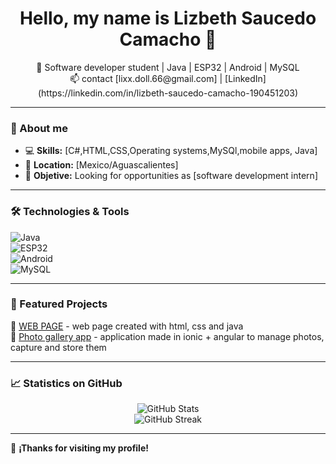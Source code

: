 <h1 align="center">Hello, my name is Lizbeth Saucedo Camacho 👋</h1>

<p align="center">
  🚀 Software developer student | Java | ESP32 | Android | MySQL  
  <br>
  📫 contact [lixx.doll.66@gmail.com] | [LinkedIn] (https://linkedin.com/in/lizbeth-saucedo-camacho-190451203)  
</p>

---

### 🚀 About me
- 💻 **Skills:** [C#,HTML,CSS,Operating systems,MySQl,mobile apps, Java]  
- 📍 **Location:** [Mexico/Aguascalientes]  
- 🎯 **Objetive:** Looking for opportunities as [software development intern] 

---

### 🛠️ Technologies & Tools 
![Java](https://img.shields.io/badge/Java-ED8B00?style=for-the-badge&logo=java&logoColor=white)  
![ESP32](https://img.shields.io/badge/ESP32-323E48?style=for-the-badge&logo=espressif&logoColor=white)  
![Android](https://img.shields.io/badge/Android-3DDC84?style=for-the-badge&logo=android&logoColor=white)  
![MySQL](https://img.shields.io/badge/MySQL-4479A1?style=for-the-badge&logo=mysql&logoColor=white)  

---

### 📌 Featured Projects 
🔹 [WEB PAGE](https://github.com/LizbethSC66/web-page-NinjaSquad) -  web page created with html, css and java  
🔹 [Photo gallery app](https://github.com/LizbethSC66/photo-gallery) -  application made in ionic + angular to manage photos, capture and store them

---

### 📈 Statistics on GitHub
<p align="center">
  <img src="https://github-readme-stats.vercel.app/api?username=tuusuario&show_icons=true&theme=radical" alt="GitHub Stats">
  <br>
  <img src="https://github-readme-streak-stats.herokuapp.com/?user=tuusuario&theme=radical" alt="GitHub Streak">
</p>

---

🌟 **¡Thanks for visiting my profile!**  
